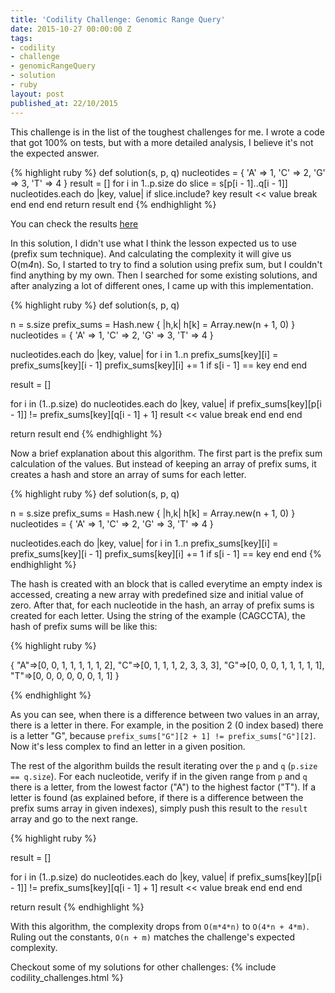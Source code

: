 ```yaml
---
title: 'Codility Challenge: Genomic Range Query'
date: 2015-10-27 00:00:00 Z
tags:
- codility
- challenge
- genomicRangeQuery
- solution
- ruby
layout: post
published_at: 22/10/2015
---
```


This challenge is in the list of the toughest challenges for me. I wrote a code that got 100% on tests, but with a more detailed analysis, I believe it's not the expected answer.

{% highlight ruby %}
def solution(s, p, q)
  nucleotides = {
      'A' => 1,
      'C' => 2,
      'G' => 3,
      'T' => 4
  }
  result = []
  for i in 1..p.size do
    slice = s[p[i - 1]..q[i - 1]]
    nucleotides.each do |key, value|
      if slice.include? key
        result << value
        break
      end
    end
  end
  return result
end
{% endhighlight %}

You can check the results [here](https://codility.com/demo/results/trainingAZJBGW-NSR)

In this solution, I didn't use what I think the lesson expected us to use (prefix sum technique). And calculating the complexity it will give us O(m*4*n). So, I started to try to find a solution using prefix sum, but I couldn't find anything by my own. Then I searched for some existing solutions, and after analyzing a lot of different ones, I came up with this implementation.

{% highlight ruby %}
def solution(s, p, q)

  n = s.size
  prefix_sums = Hash.new { |h,k| h[k] = Array.new(n + 1, 0) }
  nucleotides = {
      'A' => 1,
      'C' => 2,
      'G' => 3,
      'T' => 4
  }

  nucleotides.each do |key, value|
    for i in 1..n
      prefix_sums[key][i] = prefix_sums[key][i - 1]
      prefix_sums[key][i] += 1 if s[i - 1] == key
    end
  end

  result = []

  for i in (1..p.size) do
    nucleotides.each do |key, value|
      if prefix_sums[key][p[i - 1]] != prefix_sums[key][q[i - 1] + 1]
        result << value
        break
      end
    end
  end

  return result
end
{% endhighlight %}

Now a brief explanation about this algorithm. The first part is the prefix sum calculation of the values. But instead of keeping an array of prefix sums, it creates a hash and store an array of sums for each letter.

{% highlight ruby %}
def solution(s, p, q)

  n = s.size
  prefix_sums = Hash.new { |h,k| h[k] = Array.new(n + 1, 0) }
  nucleotides = {
      'A' => 1,
      'C' => 2,
      'G' => 3,
      'T' => 4
  }

  nucleotides.each do |key, value|
    for i in 1..n
      prefix_sums[key][i] = prefix_sums[key][i - 1]
      prefix_sums[key][i] += 1 if s[i - 1] == key
    end
  end
{% endhighlight %}

The hash is created with an block that is called everytime an empty index is accessed, creating a new array with predefined size and initial value of zero. After that, for each nucleotide in the hash, an array of prefix sums is created for each letter. Using the string of the example (CAGCCTA), the hash of prefix sums will be like this:

{% highlight ruby %}

{
  "A"=>[0, 0, 1, 1, 1, 1, 1, 2],
  "C"=>[0, 1, 1, 1, 2, 3, 3, 3],
  "G"=>[0, 0, 0, 1, 1, 1, 1, 1],
  "T"=>[0, 0, 0, 0, 0, 0, 1, 1]
}

{% endhighlight %}

As you can see, when there is a difference between two values in an array, there is a letter in there. For example, in the position 2 (0 index based) there is a letter "G", because `prefix_sums["G"][2 + 1] != prefix_sums["G"][2]`. Now it's less complex to find an letter in a given position.

The rest of the algorithm builds the result iterating over the `p` and `q` (`p.size == q.size`). For each nucleotide, verify if in the given range from `p` and `q` there is a letter, from the lowest factor ("A") to the highest factor ("T"). If a letter is found (as explained before, if there is a difference between the prefix sums array in given indexes), simply push this result to the `result` array and go to the next range.

{% highlight ruby %}

result = []

for i in (1..p.size) do
  nucleotides.each do |key, value|
    if prefix_sums[key][p[i - 1]] != prefix_sums[key][q[i - 1] + 1]
      result << value
      break
    end
  end
end

return result
{% endhighlight %}

With this algorithm, the complexity drops from `O(m*4*n)` to `O(4*n + 4*m)`. Ruling out the constants, `O(n + m)` matches the challenge's expected complexity.

Checkout some of my solutions for other challenges:
{% include codility_challenges.html %}
